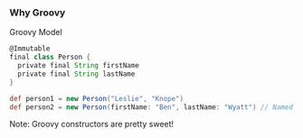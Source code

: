 ### Why Groovy

Groovy Model

```groovy
@Immutable
final class Person {
  private final String firstName
  private final String lastName
}

def person1 = new Person("Leslie", "Knope")
def person2 = new Person(firstName: "Ben", lastName: "Wyatt") // Named constructors!
```

Note:
Groovy constructors are pretty sweet!
